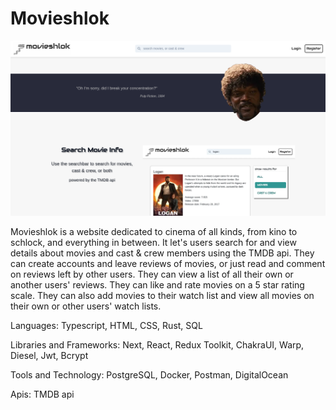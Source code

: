 # Movieshlok

[![IMAGE_ALT](frontend/public/homepage.png)](https://www.youtube.com/watch?v=5nCuNbf1WWw)

Movieshlok is a website dedicated to cinema of all kinds, from kino to schlock, and everything in between. It let's users search for and view details about movies and cast & crew members using the TMDB api. They can create accounts and leave reviews of movies, or just read and comment on reviews left by other users. They can view a list of all their own or another users' reviews. They can like and rate movies on a 5 star rating scale. They can also add movies to their watch list and view all movies on their own or other users' watch lists.

Languages: Typescript, HTML, CSS, Rust, SQL

Libraries and Frameworks: Next, React, Redux Toolkit, ChakraUI, Warp, Diesel, Jwt, Bcrypt

Tools and Technology: PostgreSQL, Docker, Postman, DigitalOcean

Apis: TMDB api
